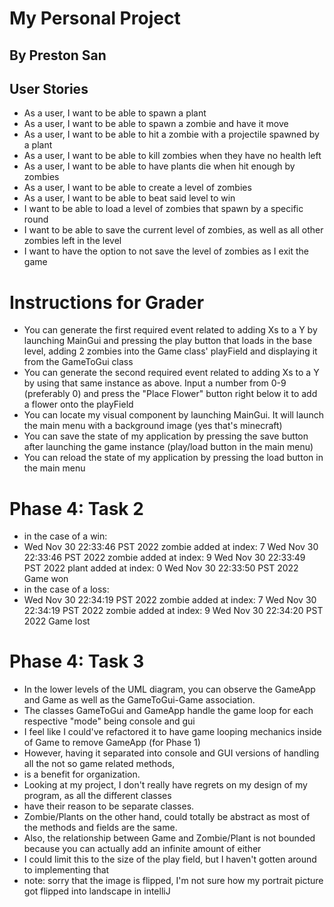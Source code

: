 # My Personal Project

## By Preston San

## User Stories
- As a user, I want to be able to spawn a plant
- As a user, I want to be able to spawn a zombie and have it move
- As a user, I want to be able to hit a zombie with a projectile spawned by a plant
- As a user, I want to be able to kill zombies when they have no health left
- As a user, I want to be able to have plants die when hit enough by zombies
- As a user, I want to be able to create a level of zombies
- As a user, I want to be able to beat said level to win
- I want to be able to load a level of zombies that spawn by a specific round
- I want to be able to save the current level of zombies, as well as all other zombies left in the level
- I want to have the option to not save the level of zombies as I exit the game

# Instructions for Grader

- You can generate the first required event related to adding Xs to a Y by launching MainGui and pressing the play button
    that loads in the base level, adding 2 zombies into the Game class' playField and displaying it from the GameToGui class
- You can generate the second required event related to adding Xs to a Y by using that same instance as above.
    Input a number from 0-9 (preferably 0) and press the "Place Flower" button right below it to add a flower onto the playField
- You can locate my visual component by launching MainGui. It will launch the main menu with a background image (yes that's minecraft)
- You can save the state of my application by pressing the save button after launching the game instance
    (play/load button in the main menu)
- You can reload the state of my application by pressing the load button in the main menu

# Phase 4: Task 2
- in the case of a win:
- Wed Nov 30 22:33:46 PST 2022
  zombie added at index: 7
  Wed Nov 30 22:33:46 PST 2022
  zombie added at index: 9
  Wed Nov 30 22:33:49 PST 2022
  plant added at index: 0
  Wed Nov 30 22:33:50 PST 2022
  Game won
- in the case of a loss:
- Wed Nov 30 22:34:19 PST 2022
  zombie added at index: 7
  Wed Nov 30 22:34:19 PST 2022
  zombie added at index: 9
  Wed Nov 30 22:34:20 PST 2022
  Game lost
# Phase 4: Task 3
- In the lower levels of the UML diagram, you can observe the GameApp and Game as well as the GameToGui-Game association.
- The classes GameToGui and GameApp handle the game loop for each respective "mode" being console and gui
- I feel like I could've refactored it to have game looping mechanics inside of Game to remove GameApp (for Phase 1)
- However, having it separated into console and GUI versions of handling all the not so game related methods,
- is a benefit for organization.
- Looking at my project, I don't really have regrets on my design of my program, as all the different classes
- have their reason to be separate classes.
- Zombie/Plants on the other hand, could totally be abstract as most of the methods and fields are the same.
- Also, the relationship between Game and Zombie/Plant is not bounded because you can actually add an infinite amount of either
- I could limit this to the size of the play field, but I haven't gotten around to implementing that
- note: sorry that the image is flipped, I'm not sure how my portrait picture got flipped into landscape in intelliJ